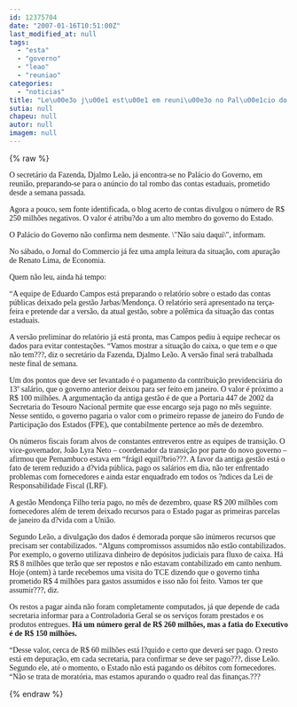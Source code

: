 ```yaml
---
id: 12375704
date: "2007-01-16T10:51:00Z"
last_modified_at: null
tags:
  - "esta"
  - "governo"
  - "leao"
  - "reuniao"
categories:
  - "noticias"
title: "Le\u00e3o j\u00e1 est\u00e1 em reuni\u00e3o no Pal\u00e1cio do Governo"
sutia: null
chapeu: null
autor: null
imagem: null
---
```

{% raw %}
<p><P><FONT face=Verdana>O secretário da Fazenda, Djalmo Leão, já encontra-se no Palácio do Governo, em reunião, preparando-se para o anúncio do tal rombo das contas estaduais, prometido desde a semana passada.</FONT></P></p>
<p><P><FONT face=Verdana>Agora a pouco, sem fonte identificada, o blog acerto de contas divulgou o número de R$ 250 milhões negativos. O valor é atribu?do a um alto membro do governo do Estado.</FONT></P></p>
<p><P><FONT face=Verdana>O Palácio do Governo não confirma nem desmente. \"Não saiu daqui\", informam.</FONT></P></p>
<p><P><FONT face=Verdana>No sábado, o Jornal do Commercio já fez uma ampla leitura da situação, com apuração de Renato Lima, de Economia.</FONT></P></p>
<p><P><FONT face=Verdana>Quem não leu, ainda há tempo:</FONT></P></p>
<p><P><FONT face=Verdana>“A equipe de Eduardo Campos está preparando o relatório sobre o estado das contas públicas deixado pela gestão Jarbas/Mendonça. O relatório será apresentado na terça-feira e pretende dar a versão, da atual gestão, sobre a polêmica da situação das contas estaduais. </FONT></P></p>
<p><P><FONT face=Verdana>A versão preliminar do relatório já está pronta, mas Campos pediu à equipe rechecar os dados para evitar contestações. “Vamos mostrar a situação do caixa, o que tem e o que não tem???, diz o secretário da Fazenda, Djalmo Leão. A versão final será trabalhada neste final de semana.</FONT></P></p>
<p><P><FONT face=Verdana>Um dos pontos que deve ser levantado é o pagamento da contribuição previdenciária do 13º salário, que o governo anterior deixou para ser feito em janeiro. O valor é próximo a R$ 100 milhões. A argumentação da antiga gestão é de que a Portaria 447 de 2002 da Secretaria do Tesouro Nacional permite que esse encargo seja pago no mês seguinte. Nesse sentido, o governo pagaria o valor com o primeiro repasse de janeiro do Fundo de Participação dos Estados (FPE), que contabilmente pertence ao mês de dezembro.</FONT></P></p>
<p><P><FONT face=Verdana>Os números fiscais foram alvos de constantes entreveros entre as equipes de transição. O vice-governador, João Lyra Neto – coordenador da transição por parte do novo governo – afirmou que Pernambuco estava em “frágil equil?brio???. A favor da antiga gestão está o fato de terem reduzido a d?vida pública, pago os salários em dia, não ter enfrentado problemas com fornecedores e ainda estar enquadrado em todos os ?ndices da Lei de Responsabilidade Fiscal (LRF). </FONT></P></p>
<p><P><FONT face=Verdana>A gestão Mendonça Filho teria pago, no mês de dezembro, quase R$ 200 milhões com fornecedores além de terem deixado recursos para o Estado pagar as primeiras parcelas de janeiro da d?vida com a União.</FONT></P></p>
<p><P><FONT face=Verdana>Segundo Leão, a divulgação dos dados é demorada porque são inúmeros recursos que precisam ser contabilizados. “Alguns compromissos assumidos não estão contabilizados. Por exemplo, o governo utilizava dinheiro de depósitos judiciais para fluxo de caixa. Há R$ 8 milhões que terão que ser repostos e não estavam contabilizado em canto nenhum. Hoje (ontem) à tarde recebemos uma visita do TCE dizendo que o governo tinha prometido R$ 4 milhões para gastos assumidos e isso não foi feito. Vamos ter que assumir???, diz.</FONT></P></p>
<p><P><FONT face=Verdana>Os restos a pagar ainda não foram completamente computados, já que depende de cada secretaria informar para a Controladoria Geral se os serviços foram prestados e os produtos entregues. <STRONG>Há um número geral de R$ 260 milhões, mas a fatia do Executivo é de R$ 150 milhões. </STRONG></FONT></P></p>
<p><P><FONT face=Verdana>“Desse valor, cerca de R$ 60 milhões está l?quido e certo que deverá ser pago. O resto está em depuração, em cada secretaria, para confirmar se deve ser pago???, disse Leão. Segundo ele, até o momento, o Estado não está pagando os débitos com fornecedores. “Não se trata de moratória, mas estamos apurando o quadro real das finanças.??? <BR></FONT></P> </p>
{% endraw %}